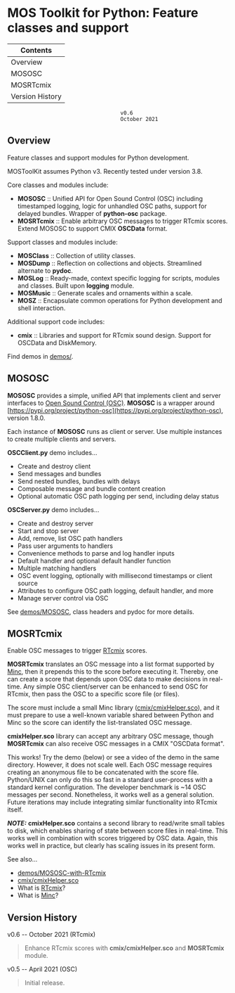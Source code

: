 
# MOS Toolkit for Python: Feature classes and support

Contents                                          |
-----------------                                 |
  Overview                                        |
  MOSOSC                                          |
  MOSRTcmix                                       |
  Version History                                 |

                                        v0.6
                                        October 2021


## Overview

Feature classes and support modules for Python development.  

MOSToolKit assumes Python v3.  Recently tested under version 3.8.


Core classes and modules include:

  * **MOSOSC**        :: Unified API for Open Sound Control (OSC) including timestamped logging, logic for unhandled OSC paths, support for delayed bundles.  Wrapper of **python-osc** package.
  * **MOSRTcmix**     :: Enable arbitrary OSC messages to trigger RTcmix scores.  Extend MOSOSC to support CMIX **OSCData** format.


Support classes and modules include:

  * **MOSClass**      :: Collection of utility classes.
  * **MOSDump**       :: Reflection on collections and objects.  Streamlined alternate to **pydoc**.
  * **MOSLog**        :: Ready-made, context specific logging for scripts, modules and classes.  Built upon **logging** module.
  * **MOSMusic**      :: Generate scales and ornaments within a scale.
  * **MOSZ**          :: Encapsulate common operations for Python development and shell interaction.


Additional support code includes:

  * **cmix**          :: Libraries and support for RTcmix sound design.  Support for OSCData and DiskMemory.


Find demos in [demos/](https://github.com/davidreeder/Python-MOSToolkit/tree/main/demos/).




## MOSOSC

**MOSOSC** provides a simple, unified API that implements client and server interfaces to [Open Sound Control (OSC)](https://en.wikipedia.org/wiki/Open_Sound_Control).
**MOSOSC** is a wrapper around [https://pypi.org/project/python-osc](https://pypi.org/project/python-osc), version 1.8.0.

Each instance of **MOSOSC** runs as client or server.  Use multiple instances to create multiple clients and servers.


**OSCClient.py** demo includes...

* Create and destroy client
* Send messages and bundles
* Send nested bundles, bundles with delays
* Composable message and bundle content creation
* Optional automatic OSC path logging per send, including delay status

**OSCServer.py** demo includes...

* Create and destroy server
* Start and stop server
* Add, remove, list OSC path handlers
* Pass user arguments to handlers
* Convenience methods to parse and log handler inputs
* Default handler and optional default handler function
* Multiple matching handlers
* OSC event logging, optionally with millisecond timestamps or client source
* Attributes to configure OSC path logging, default handler, and more
* Manage server control via OSC


See [demos/MOSOSC](https://github.com/davidreeder/Python-MOSToolkit/tree/main/demos/MOSOSC), class headers and pydoc for more details.



## MOSRTcmix

Enable OSC messages to trigger [RTcmix](http://rtcmix.org/) scores.

**MOSRTcmix** translates an OSC message into a list format supported by [Minc](http://rtcmix.org/reference/scorefile/Minc.php), then it prepends this to the score before executing it.  Thereby, one can create a score that depends upon OSC data to make decisions in real-time.  Any simple OSC client/server can be enhanced to send OSC for RTcmix, then pass the OSC to a specific score file (or files).

The score must include a small Minc library ([cmix/cmixHelper.sco](https://github.com/davidreeder/Python-MOSToolkit/tree/main/cmix/cmixHelper.sco)), and it must prepare to use a well-known variable shared between Python and Minc so the score can identify the list-translated OSC message.  

**cmixHelper.sco** library can accept any arbitrary OSC message, though **MOSRTcmix** can also receive OSC messages in a CMIX "OSCData format".

This works!  Try the demo (below) or see a video of the demo in the same directory.  However, it does not scale well.  Each OSC message requires creating an anonymous file to be concatenated with the score file.  Python/UNIX can only do this so fast in a standard user-process with a standard kernel configuration.  The developer benchmark is ~14 OSC messages per second.  Nonetheless, it works well as a general solution.  Future iterations may include integrating similar functionality into RTcmix itself.


_**NOTE:**_ **cmixHelper.sco** contains a second library to read/write small tables to disk, which enables sharing of state between score files in real-time.  This works well in combination with scores triggered by OSC data.  Again, this works well in practice, but clearly has scaling issues in its present form.



See also...

  * [demos/MOSOSC-with-RTcmix](https://github.com/davidreeder/Python-MOSToolkit/tree/main/demos/MOSOSC-with-RTcmix)
  * [cmix/cmixHelper.sco](https://github.com/davidreeder/Python-MOSToolkit/tree/main/cmix/cmixHelper.sco)
  * What is [RTcmix](http://rtcmix.org/)?
  * What is [Minc](http://rtcmix.org/reference/scorefile/Minc.php)?




## Version History


v0.6 -- October 2021  (RTcmix)
> Enhance RTcmix scores with **cmix/cmixHelper.sco** and **MOSRTcmix** module.

v0.5 -- April 2021  (OSC)
> Initial release.

